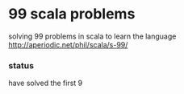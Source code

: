 # 99 scala problems
solving 99 problems in scala to learn the language
http://aperiodic.net/phil/scala/s-99/

### status
have solved the first 9
